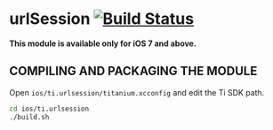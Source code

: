 urlSession [![Build Status](https://travis-ci.org/appcelerator-modules/ti.urlsession.svg)](https://travis-ci.org/appcelerator-modules/ti.urlsession)
==========

**This module is available only for iOS 7 and above.**

## COMPILING AND PACKAGING THE MODULE

Open `ios/ti.urlsession/titanium.xcconfig` and edit the Ti SDK path.

```bash
cd ios/ti.urlsession
./build.sh
```
